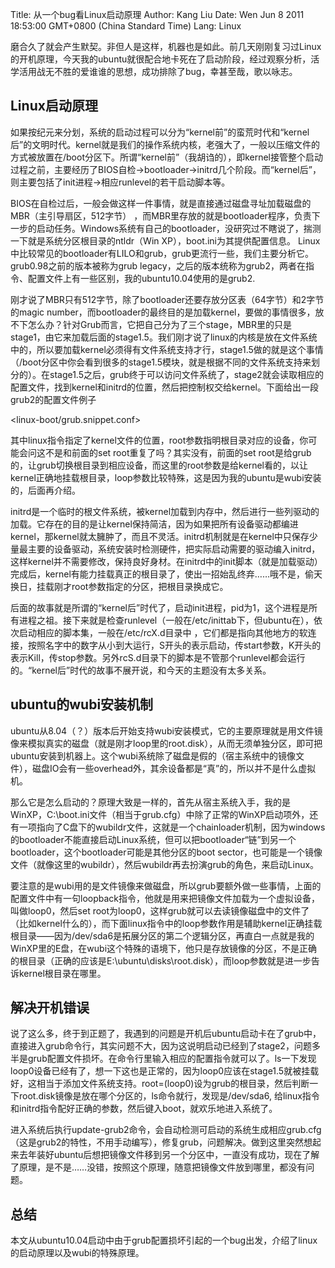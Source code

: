 Title: 从一个bug看Linux启动原理
Author: Kang Liu
Date: Wen Jun 8 2011 18:53:00 GMT+0800 (China Standard Time)
Lang: Linux

磨合久了就会产生默契。非但人是这样，机器也是如此。前几天刚刚复习过Linux的开机原理，今天我的ubuntu就很配合地卡死在了启动阶段，经过观察分析，活学活用战无不胜的爱谁谁的思想，成功排除了bug，幸甚至哉，歌以咏志。

## Linux启动原理

如果按纪元来分划，系统的启动过程可以分为“kernel前”的蛮荒时代和“kernel后”的文明时代。kernel就是我们的操作系统内核，老强大了，一般以压缩文件的方式被放置在/boot分区下。所谓“kernel前”（我胡诌的），即kernel接管整个启动过程之前，主要经历了BIOS自检->bootloader->initrd几个阶段。而“kernel后”，则主要包括了init进程->相应runlevel的若干启动脚本等。

BIOS在自检过后，一般会做这样一件事情，就是直接通过磁盘寻址加载磁盘的MBR（主引导扇区，512字节） ，而MBR里存放的就是bootloader程序，负责下一步的启动任务。Windows系统有自己的bootloader，没研究过不瞎说了，揣测一下就是系统分区根目录的ntldr（Win XP），boot.ini为其提供配置信息。 Linux中比较常见的bootloader有LILO和grub，grub更流行一些，我们主要分析它。grub0.98之前的版本被称为grub legacy，之后的版本统称为grub2，两者在指令、配置文件上有一些区别，我的ubuntu10.04使用的是grub2.

刚才说了MBR只有512字节，除了bootloader还要存放分区表（64字节）和2字节的magic number，而bootloader的最终目的是加载kernel，要做的事情很多，放不下怎么办？针对Grub而言，它把自己分为了三个stage，MBR里的只是stage1，由它来加载后面的stage1.5。我们刚才说了linux的内核是放在文件系统中的，所以要加载kernel必须得有文件系统支持才行，stage1.5做的就是这个事情（/boot分区中你会看到很多的stage1.5模块，就是根据不同的文件系统支持来划分的）。在stage1.5之后，grub终于可以访问文件系统了，stage2就会读取相应的配置文件，找到kernel和initrd的位置，然后把控制权交给kernel。下面给出一段grub2的配置文件例子

<linux-boot/grub.snippet.conf>

其中linux指令指定了kernel文件的位置，root参数指明根目录对应的设备，你可能会问这不是和前面的set root重复了吗？其实没有，前面的set root是给grub的，让grub切换根目录到相应设备，而这里的root参数是给kernel看的，以让kernel正确地挂载根目录，loop参数比较特殊，这是因为我的ubuntu是wubi安装的，后面再介绍。

initrd是一个临时的根文件系统，被kernel加载到内存中，然后进行一些列驱动的加载。它存在的目的是让kernel保持简洁，因为如果把所有设备驱动都编进kernel，那kernel就太臃肿了，而且不灵活。initrd机制就是在kernel中只保存少量最主要的设备驱动，系统安装时检测硬件，把实际启动需要的驱动编入initrd，这样kernel并不需要修改，保持良好身材。在initrd中的init脚本（就是加载驱动）完成后，kernel有能力挂载真正的根目录了，使出一招始乱终弃……哦不是，偷天换日，挂载刚才root参数指定的分区，把根目录换成它。

后面的故事就是所谓的“kernel后”时代了，启动init进程，pid为1，这个进程是所有进程之祖。接下来就是检查runlevel（一般在/etc/inittab下，但ubuntu在），依次启动相应的脚本集，一般在/etc/rcX.d目录中 ，它们都是指向其他地方的软连接，按照名字中的数字从小到大运行，S开头的表示启动，传start参数，K开头的表示Kill，传stop参数。另外rcS.d目录下的脚本是不管那个runlevel都会运行的。“kernel后”时代的故事不展开说，和今天的主题没有太多关系。

## ubuntu的wubi安装机制

ubuntu从8.04（？）版本后开始支持wubi安装模式，它的主要原理就是用文件镜像来模拟真实的磁盘（就是刚才loop里的root.disk），从而无须单独分区，即可把ubuntu安装到机器上。这个wubi系统除了磁盘是假的（宿主系统中的镜像文件），磁盘IO会有一些overhead外，其余设备都是“真”的，所以并不是什么虚拟机。

那么它是怎么启动的？原理大致是一样的，首先从宿主系统入手，我的是WinXP，C:\boot.ini文件（相当于grub.cfg）中除了正常的WinXP启动项外，还有一项指向了C盘下的wubildr文件，这就是一个chainloader机制，因为windows的bootloader不能直接启动Linux系统，但可以把bootloader“链”到另一个bootloader，这个bootloader可能是其他分区的boot sector，也可能是一个镜像文件（就像这里的wubildr），然后wubildr再去扮演grub的角色，来启动Linux。

要注意的是wubi用的是文件镜像来做磁盘，所以grub要额外做一些事情，上面的配置文件中有一句loopback指令，他就是用来把镜像文件加载为一个虚拟设备，叫做loop0，然后set root为loop0，这样grub就可以去读镜像磁盘中的文件了（比如kernel什么的），而下面linux指令中的loop参数作用是辅助kernel正确挂载根目录——因为/dev/sda6是拓展分区的第二个逻辑分区，再直白一点就是我的WinXP里的E盘，在wubi这个特殊的语境下，他只是存放镜像的分区，不是正确的根目录（正确的应该是E:\ubuntu\disks\root.disk），而loop参数就是进一步告诉kernel根目录在哪里。

## 解决开机错误

说了这么多，终于到正题了，我遇到的问题是开机后ubuntu启动卡在了grub中，直接进入grub命令行，其实问题不大，因为这说明启动已经到了stage2，问题多半是grub配置文件损坏。在命令行里输入相应的配置指令就可以了。ls一下发现loop0设备已经有了，想一下这也是正常的，因为loop0应该在stage1.5就被挂载好，这相当于添加文件系统支持。root=(loop0)设为grub的根目录，然后判断一下root.disk镜像是放在哪个分区的，ls命令就行，发现是/dev/sda6, 给linux指令和initrd指令配好正确的参数，然后键入boot，就欢乐地进入系统了。

进入系统后执行update-grub2命令，会自动检测可启动的系统生成相应grub.cfg（这是grub2的特性，不用手动编写），修复grub，问题解决。做到这里突然想起来去年装好ubuntu后想把镜像文件移到另一个分区中，一直没有成功，现在了解了原理，是不是……没错，按照这个原理，随意把镜像文件放到哪里，都没有问题。

## 总结
本文从ubuntu10.04启动中由于grub配置损坏引起的一个bug出发，介绍了linux的启动原理以及wubi的特殊原理。